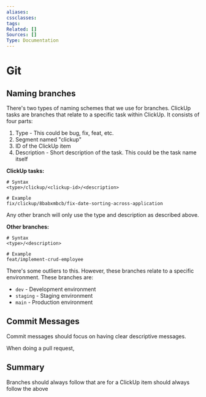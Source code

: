 ```yaml
---
aliases:
cssclasses:
tags:
Related: []
Sources: []
Type: Documentation
---
```

# Git
## Naming branches

There's two types of naming schemes that we use for branches. ClickUp tasks are branches that relate to a specific task within ClickUp. It consists of four parts:

1. Type - This could be bug, fix, feat, etc.
2. Segment named "clickup"
3. ID of the ClickUp item
4. Description - Short description of the task. This could be the task name itself

**ClickUp tasks:**
```
# Syntax
<type>/clickup/<clickup-id>/<description>

# Example
fix/clickup/8babxmbcb/fix-date-sorting-across-application
```

Any other branch will only use the type and description as described above.

**Other branches:**
```
# Syntax
<type>/<description>

# Example
feat/implement-crud-employee
```

There's some outliers to this. However, these branches relate to a specific environment. These branches are:

- `dev` - Development environment
- `staging` - Staging environment
- `main` - Production environment

## Commit Messages

Commit messages should focus on having clear descriptive messages.

When doing a pull request, 
## Summary

Branches should always follow that are for a ClickUp item should always follow the above 
